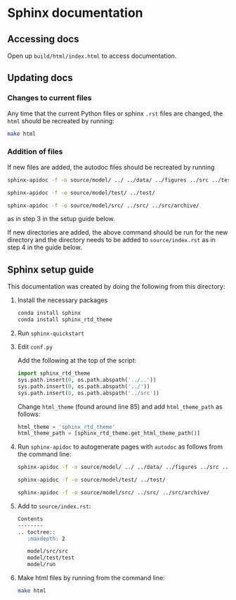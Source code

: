 # Sphinx documentation 

## Accessing docs 

Open up `build/html/index.html` to access documentation. 

## Updating docs

### Changes to current files 
Any time that the current Python files or sphinx `.rst` files are changed, the `html` should be recreated by running:

```bash
make html
```

### Addition of files 

If new files are added, the autodoc files should be recreated by running 


```bash
sphinx-apidoc -f -o source/model/ ../ ../data/ ../figures ../src ../test

sphinx-apidoc -f -o source/model/test/ ../test/ 

sphinx-apidoc -f -o source/model/src/ ../src/ ../src/archive/
```

as in step 3 in the setup guide below. 

If new directories are added, the above command should be run for the new directory and the directory needs to be added to `source/index.rst` as in step 4 in the guide below. 
 
## Sphinx setup guide 
This documentation was created by doing the following from this directory: 

1. Install the necessary packages
    ```bash
    conda install sphinx
    conda install sphinx_rtd_theme
    ```
1. Run `sphinx-quickstart`

2. Edit `conf.py`

    Add the following at the top of the script: 
    
    ```python
    import sphinx_rtd_theme
    sys.path.insert(0, os.path.abspath('../..'))
    sys.path.insert(0, os.path.abspath('../'))
    sys.path.insert(0, os.path.abspath('../src'))
    ```
    
    Change `html_theme` (found around line 85) and add `html_theme_path` as follows:
    
    ```python
    html_theme = 'sphinx_rtd_theme'
    html_theme_path = [sphinx_rtd_theme.get_html_theme_path()]
    ```

3. Run `sphinx-apidoc` to autogenerate pages with `autodoc` as follows from the command line:

    ```bash
    sphinx-apidoc -f -o source/model/ ../ ../data/ ../figures ../src ../test
    
    sphinx-apidoc -f -o source/model/test/ ../test/ 
    
    sphinx-apidoc -f -o source/model/src/ ../src/ ../src/archive/
    ```

4. Add to `source/index.rst`:

    ```markdown
    Contents
    --------
    .. toctree::
       :maxdepth: 2
    
       model/src/src
       model/test/test
       model/run
    ```

5. Make html files by running from the command line: 

    ```bash
    make html 
    ```
